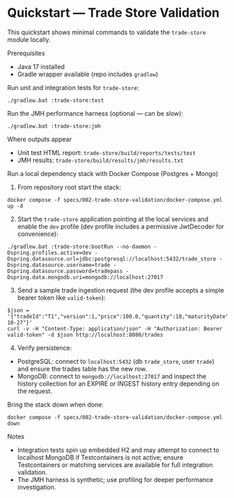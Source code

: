 # Quickstart — Trade Store Validation

This quickstart shows minimal commands to validate the `trade-store` module locally.

Prerequisites

- Java 17 installed
- Gradle wrapper available (repo includes `gradlew`)

Run unit and integration tests for `trade-store`:

```pwsh
./gradlew.bat :trade-store:test
```

Run the JMH performance harness (optional — can be slow):

```pwsh
./gradlew.bat :trade-store:jmh
```

Where outputs appear

- Unit test HTML report: `trade-store/build/reports/tests/test`
- JMH results: `trade-store/build/results/jmh/results.txt`

Run a local dependency stack with Docker Compose (Postgres + Mongo)

1. From repository root start the stack:

```pwsh
docker compose -f specs/002-trade-store-validation/docker-compose.yml up -d
```

2. Start the `trade-store` application pointing at the local services and enable the `dev` profile (dev profile includes a permissive JwtDecoder for convenience):

```pwsh
./gradlew.bat :trade-store:bootRun --no-daemon -Dspring.profiles.active=dev -Dspring.datasource.url=jdbc:postgresql://localhost:5432/trade_store -Dspring.datasource.username=trade -Dspring.datasource.password=tradepass -Dspring.data.mongodb.uri=mongodb://localhost:27017
```

3. Send a sample trade ingestion request (the dev profile accepts a simple bearer token like `valid-token`):

```pwsh
$json = '{"tradeId":"T1","version":1,"price":100.0,"quantity":10,"maturityDate":"2025-10-27"}'
curl -v -H "Content-Type: application/json" -H "Authorization: Bearer valid-token" -d $json http://localhost:8080/trades
```

4. Verify persistence:

- PostgreSQL: connect to `localhost:5432` (db `trade_store`, user `trade`) and ensure the trades table has the new row.
- MongoDB: connect to `mongodb://localhost:27017` and inspect the history collection for an EXPIRE or INGEST history entry depending on the request.

Bring the stack down when done:

```pwsh
docker compose -f specs/002-trade-store-validation/docker-compose.yml down
```

Notes

- Integration tests spin up embedded H2 and may attempt to connect to localhost MongoDB if Testcontainers is not active; ensure Testcontainers or matching services are available for full integration validation.
- The JMH harness is synthetic; use profiling for deeper performance investigation.
